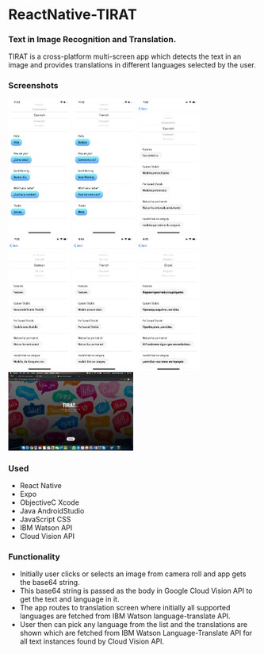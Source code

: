 # ReactNative-TIRAT
### Text in Image Recognition and Translation. 

TIRAT is a cross-platform multi-screen app which detects the text in an image and provides translations in different languages selected by the user.  

### Screenshots 

<img src="ss/ss1.png" width="25%">  <img src="ss/ss2.png" width="25%">  <img src="ss/ss3.png" width="25%">  <img src="ss/ss4.png" width="25%">
<img src="ss/ss5.png" width="25%">  <img src="ss/ss6.png" width="25%">  <img src="ss/ss7.png" width="50%">  

### Used

* React Native
* Expo
* ObjectiveC Xcode
* Java AndroidStudio
* JavaScript CSS
* IBM Watson API
* Cloud Vision API

### Functionality

* Initially user clicks or selects an image from camera roll and app gets the base64 string.
* This base64 string is passed as the body in Google Cloud Vision API to get the text and language in it. 
* The app routes to translation screen where initially all supported languages are fetched from IBM Watson language-translate API.
* User then can pick any language from the list and the translations are shown which are fetched from IBM Watson Language-Translate API for all text instances found by Cloud Vision API. 

